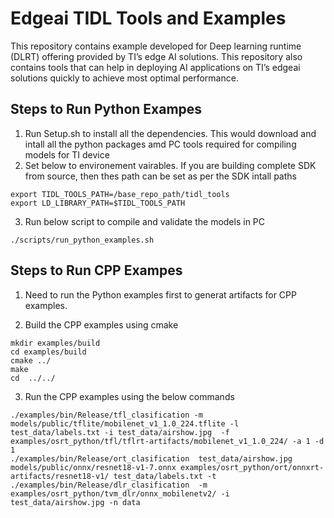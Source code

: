 # Edgeai TIDL Tools and Examples

This repository contains example developed for Deep learning runtime (DLRT) offering provided by TI’s edge AI solutions. This repository also contains tools that can help in deploying AI applications on TI’s edgeai solutions quickly to achieve most optimal performance.

## Steps to Run Python Exampes

1. Run Setup.sh to install all the dependencies. This would download and intall all the python packages amd PC tools required for compiling models for TI device
2. Set below to environement vairables. If you are building complete SDK from source, then thes path can be set as per the SDK intall paths

```
export TIDL_TOOLS_PATH=/base_repo_path/tidl_tools
export LD_LIBRARY_PATH=$TIDL_TOOLS_PATH 
```
3. Run below script to compile and validate the models in PC
```
./scripts/run_python_examples.sh
```
## Steps to Run CPP Exampes
1. Need to run the Python examples first to generat artifacts for CPP examples.

2. Build the CPP examples using cmake
```
mkdir examples/build
cd examples/build
cmake ../
make
cd  ../../
```

3. Run the CPP examples using the below commands
```
./examples/bin/Release/tfl_clasification -m models/public/tflite/mobilenet_v1_1.0_224.tflite -l test_data/labels.txt -i test_data/airshow.jpg  -f examples/osrt_python/tfl/tflrt-artifacts/mobilenet_v1_1.0_224/ -a 1 -d 1
./examples/bin/Release/ort_clasification  test_data/airshow.jpg models/public/onnx/resnet18-v1-7.onnx examples/osrt_python/ort/onnxrt-artifacts/resnet18-v1/ test_data/labels.txt -t
./examples/bin/Release/dlr_clasification  -m examples/osrt_python/tvm_dlr/onnx_mobilenetv2/ -i test_data/airshow.jpg -n data
```